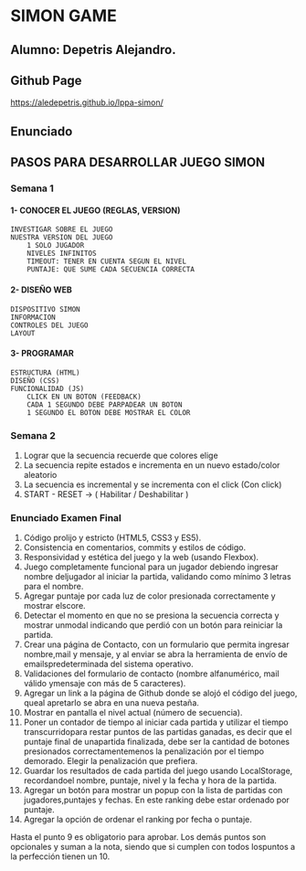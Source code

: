 # SIMON GAME
## Alumno: Depetris Alejandro.
## Github Page
https://aledepetris.github.io/lppa-simon/

## Enunciado
## PASOS PARA DESARROLLAR JUEGO SIMON

### Semana 1
#### 1- CONOCER EL JUEGO (REGLAS, VERSION)
	INVESTIGAR SOBRE EL JUEGO
	NUESTRA VERSION DEL JUEGO
		1 SOLO JUGADOR 
		NIVELES INFINITOS 
		TIMEOUT: TENER EN CUENTA SEGUN EL NIVEL 
		PUNTAJE: QUE SUME CADA SECUENCIA CORRECTA

#### 2- DISEÑO WEB
	DISPOSITIVO SIMON
	INFORMACION
	CONTROLES DEL JUEGO
	LAYOUT

#### 3- PROGRAMAR 
	ESTRUCTURA (HTML)
	DISEÑO (CSS)
	FUNCIONALIDAD (JS)
		CLICK EN UN BOTON (FEEDBACK)
		CADA 1 SEGUNDO DEBE PARPADEAR UN BOTON 
		1 SEGUNDO EL BOTON DEBE MOSTRAR EL COLOR 


### Semana 2
 1. Lograr que la secuencia recuerde que colores elige
 2. La secuencia repite estados e incrementa en un nuevo estado/color aleatorio
 3. La secuencia es incremental y se incrementa con el click (Con click)
 4. START - RESET -> ( Habilitar / Deshabilitar )


### Enunciado Examen Final
1. Código prolijo y estricto (HTML5, CSS3 y ES5).
2. Consistencia en comentarios, commits y estilos de código.
3. Responsividad y estética del juego y la web (usando Flexbox).
4. Juego completamente funcional para un jugador debiendo ingresar nombre deljugador al iniciar la partida, validando como mínimo 3 letras para el nombre.
5. Agregar puntaje por cada luz de color presionada correctamente y mostrar elscore.
6. Detectar el momento en que no se presiona la secuencia correcta y mostrar unmodal indicando que perdió con un botón para reiniciar la partida.
7. Crear una página de Contacto, con un formulario que permita ingresar nombre,mail y mensaje, y al enviar se abra la herramienta de envío de emailspredeterminada del sistema operativo.
8. Validaciones del formulario de contacto (nombre alfanumérico, mail válido ymensaje con más de 5 caracteres).
9. Agregar un link a la página de Github donde se alojó el código del juego, queal apretarlo se abra en una nueva pestaña.
10. Mostrar en pantalla el nivel actual (número de secuencia).
11. Poner un contador de tiempo al iniciar cada partida y utilizar el tiempo transcurridopara restar puntos de las partidas ganadas, es decir que el puntaje final de unapartida finalizada, debe ser la cantidad de botones presionados correctamentemenos la penalización por el tiempo demorado. Elegir la penalización que prefiera.
12. Guardar los resultados de cada partida del juego usando LocalStorage, recordandoel nombre, puntaje, nivel y la fecha y hora de la partida.
13. Agregar un botón para mostrar un popup con la lista de partidas con jugadores,puntajes y fechas. En este ranking debe estar ordenado por puntaje.
14. Agregar la opción de ordenar el ranking por fecha o puntaje.

Hasta el punto 9 es obligatorio para aprobar. Los demás puntos son opcionales y suman a la nota, siendo que si cumplen con todos lospuntos a la perfección tienen un 10.
